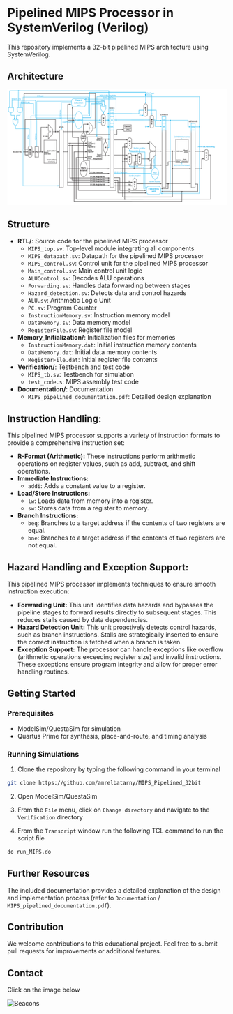 # Pipelined MIPS Processor in SystemVerilog (Verilog)

This repository implements a 32-bit pipelined MIPS architecture using SystemVerilog.

## Architecture
![Architecture](Documentation/MIPS_Architecture.png)

## Structure

* **RTL/**: Source code for the pipelined MIPS processor
    * `MIPS_top.sv`: Top-level module integrating all components
    * `MIPS_datapath.sv`: Datapath for the pipelined MIPS processor
    * `MIPS_control.sv`: Control unit for the pipelined MIPS processor
    * `Main_control.sv`: Main control unit logic
    * `ALUControl.sv`: Decodes ALU operations
    * `Forwarding.sv`: Handles data forwarding between stages
    * `Hazard_detection.sv`: Detects data and control hazards
    * `ALU.sv`: Arithmetic Logic Unit
    * `PC.sv`: Program Counter
    * `InstructionMemory.sv`: Instruction memory model
    * `DataMemory.sv`: Data memory model
    * `RegisterFile.sv`: Register file model
* **Memory_Initialization/**: Initialization files for memories
    * `InstructionMemory.dat`: Initial instruction memory contents
    * `DataMemory.dat`: Initial data memory contents
    * `RegisterFile.dat`: Initial register file contents
* **Verification/**: Testbench and test code
    * `MIPS_tb.sv`: Testbench for simulation
    * `test_code.s`: MIPS assembly test code
* **Documentation/**: Documentation
    * `MIPS_pipelined_documentation.pdf`: Detailed design explanation

## Instruction Handling:

This pipelined MIPS processor supports a variety of instruction formats to provide a comprehensive instruction set:

* **R-Format (Arithmetic):** These instructions perform arithmetic operations on register values, such as add, subtract, and shift operations.
* **Immediate Instructions:**
    * `addi`: Adds a constant value to a register.
* **Load/Store Instructions:**
    * `lw`: Loads data from memory into a register.
    * `sw`: Stores data from a register to memory.
* **Branch Instructions:**
    * `beq`: Branches to a target address if the contents of two registers are equal.
    * `bne`: Branches to a target address if the contents of two registers are not equal.

## Hazard Handling and Exception Support:

This pipelined MIPS processor implements techniques to ensure smooth instruction execution:

* **Forwarding Unit:** This unit identifies data hazards and bypasses the pipeline stages to forward results directly to subsequent stages. This reduces stalls caused by data dependencies.
* **Hazard Detection Unit:** This unit proactively detects control hazards, such as branch instructions. Stalls are strategically inserted to ensure the correct instruction is fetched when a branch is taken.
* **Exception Support:** The processor can handle exceptions like overflow (arithmetic operations exceeding register size) and invalid instructions. These exceptions ensure program integrity and allow for proper error handling routines.


## Getting Started

### Prerequisites

- ModelSim/QuestaSim for simulation
- Quartus Prime for synthesis, place-and-route, and timing analysis

### Running Simulations

1. Clone the repository by typing the following command in your terminal
```bash
git clone https://github.com/amrelbatarny/MIPS_Pipelined_32bit
```
2. Open ModelSim/QuestaSim

3. From the `File` menu, click on `Change directory` and navigate to the `Verification` directory

4. From the `Transcript` window run the following TCL command to run the script file
```tcl
do run_MIPS.do
```


## Further Resources

The included documentation provides a detailed explanation of the design and implementation process (refer to `Documentation` / `MIPS_pipelined_documentation.pdf`).

## Contribution

We welcome contributions to this educational project. Feel free to submit pull requests for improvements or additional features.

## Contact

Click on the image below

<a href="https://beacons.ai/amrelbatarny" target="_blank">
  <img align="left" alt="Beacons" width="180px" src="https://www.colormango.com/development/boxshot/beacons-ai_154511.png" />
</a> 
<br>
